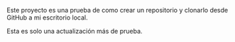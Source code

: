 Este proyecto es una prueba de como crear un repositorio y clonarlo desde GitHub
a mi escritorio local.

Esta es solo una actualización más de prueba.